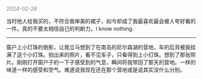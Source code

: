 
<span style="color: gray;">2024-02-28</span>

当时他人给我买的，不符合我审美的裙子，如今却成了我最喜欢最会被人夸好看的一件。真的不要太相信自己的判断力。I know nothing.

------------

窗户上小灯珠的倒影，让我立马想到了在南岛的尼尔森湖的营地，车的后背被我挂满了这个小灯珠。拍出来的照片，看不见车子，只看得到上小灯珠。想到了那张照片。刚刚打开窗户子的一下子感受到的气息，瞬间将我带回了那天的营地。一样的味道一样的感受和空气。难道说我现在还在那个营地或是说其实没什么分别。